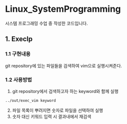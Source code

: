 # Linux_SystemProgramming
시스템 프로그래밍 수업 중 작성한 코드입니다.
## 1. Execlp 
### 1.1 구현내용
git repository에 있는 파일들을 검색하여 vim으로 실행시켜준다.
### 1.2 사용방법
1. git repository에서 검색하고자 하는 keyword와 함께 실행
```
../out/exec_vim keyword
```
2. 파일 목록이 뿌려지면 숫자로 파일을 선택하여 실행
3. 숫자 대신 키워드 입력 시 결과내에서 재검색
